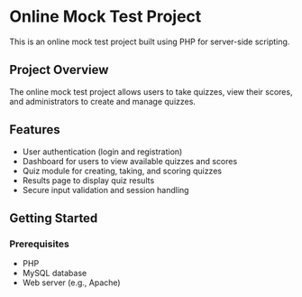 # Online Mock Test Project

This is an online mock test project built using PHP for server-side scripting.

## Project Overview

The online mock test project allows users to take quizzes, view their scores, and administrators to create and manage quizzes.

## Features

- User authentication (login and registration)
- Dashboard for users to view available quizzes and scores
- Quiz module for creating, taking, and scoring quizzes
- Results page to display quiz results
- Secure input validation and session handling

## Getting Started

### Prerequisites

- PHP
- MySQL database
- Web server (e.g., Apache)

